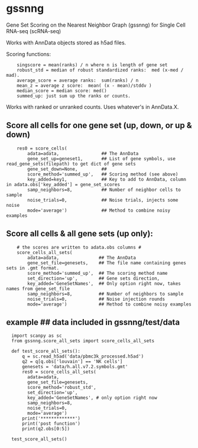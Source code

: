 # gssnng
Gene Set Scoring on the Nearest Neighbor Graph (gssnng) for Single Cell RNA-seq (scRNA-seq)

Works with AnnData objects stored as h5ad files.

Scoring functions:
```
    singscore = mean(ranks) / n where n is length of gene set
    robust_std = median of robust standardized ranks:  med (x-med / mad).
    average_score = average ranks:  sum(ranks) / n
    mean_z = average z score:  mean( (x - mean)/stddv )
    median_score = median score: med()
    summed_up: just sum up the ranks or counts.
```

Works with ranked or unranked counts.  Uses whatever's in AnnData.X.


## Score all cells for one gene set (up, down, or up & down)
```
    res0 = score_cells(
        adata=adata,                ## The AnnData
        gene_set_up=geneset1,       ## List of gene symbols, use read_gene_sets(filepath) to get dict of gene sets
        gene_set_down=None,         ##
        score_method='summed_up',   ## Scoring method (see above)
        key_added=key1,             ## Key to add to AnnData, column in adata.obs['key_added'] = gene_set_scores
        samp_neighbors=8,           ## Number of neighbor cells to sample
        noise_trials=0,             ## Noise trials, injects some noise
        mode='average')             ## Method to combine noisy examples
```

## Score all cells & all gene sets (up only):
```
    # the scores are written to adata.obs columns #
    score_cells_all_sets(
        adata=adata,               ## The AnnData
        gene_set_file=genesets,    ## The file name containing genes sets in .gmt format.
        score_method='summed_up',  ## The scoring method name 
        set_direction='up',        ## Gene sets direction,
        key_added='GeneSetNames',  ## Only option right now, takes names from gene_set_file
        samp_neighbors=8,          ## Number of neighbors to sample
        noise_trials=0,            ## Noise injection rounds
        mode='average')            ## Method to combine noisy examples
```

## example ## data included in gssnng/test/data ##
```
  import scanpy as sc
  from gssnng.score_all_sets import score_cells_all_sets

  def test_score_all_sets():
      q = sc.read_h5ad('data/pbmc3k_processed.h5ad')
      q2 = q[q.obs['louvain'] == 'NK cells']
      genesets = 'data/h.all.v7.2.symbols.gmt'
      res0 = score_cells_all_sets(
        adata=adata,
        gene_set_file=genesets,
        score_method='robust_std',
        set_direction='up',
        key_added='GeneSetNames', # only option right now
        samp_neighbors=8,
        noise_trials=0,
        mode='average')
      print('*************')
      print('post function')
      print(q2.obs[0:5])

  test_score_all_sets()
```
